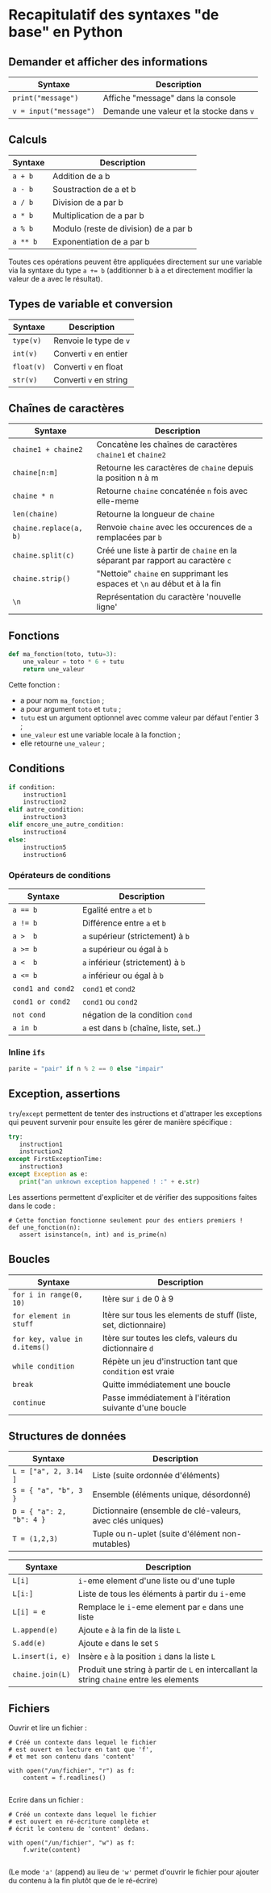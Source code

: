 # Recapitulatif des syntaxes "de base" en Python

## Demander et afficher des informations

| Syntaxe                | Description                              |
| ---------------------- | ---------------------------------------- |
| `print("message")`     | Affiche "message" dans la console        |
| `v = input("message")` | Demande une valeur et la stocke dans `v` |

## Calculs

| Syntaxe  | Description                           |
| -------- | ------------------------------------- |
| `a + b`  | Addition de a b                       |
| `a - b`  | Soustraction de a et b                |
| `a / b`  | Division de a par b                   |
| `a * b`  | Multiplication de a par b             |
| `a % b`  | Modulo (reste de division) de a par b |
| `a ** b` | Exponentiation de a par b             |

Toutes ces opérations peuvent être appliquées directement sur une variable via
la syntaxe du type `a += b` (additionner b à a et directement modifier la valeur
de a avec le résultat).

## Types de variable et conversion

| Syntaxe    | Description                           |
| ---------- | ------------------------------------- |
| `type(v)`  | Renvoie le type de `v`                |
| `int(v)`   | Converti `v` en entier                |
| `float(v)` | Converti `v` en float                 |
| `str(v)`   | Converti `v` en string                |

## Chaînes de caractères

| Syntaxe                | Description                                                                     |
| ---------------------- | ------------------------------------------------------------------------------- |
| `chaine1 + chaine2`    | Concatène les chaînes de caractères `chaine1` et `chaine2`                      |
| `chaine[n:m]`          | Retourne les caractères de `chaine` depuis la position n à m                    |
| `chaine * n`           | Retourne `chaine` concaténée `n` fois avec elle-meme                            |
| `len(chaine)`          | Retourne la longueur de `chaine`                                                |
| `chaine.replace(a, b)` | Renvoie `chaine` avec les occurences de `a` remplacées par `b`                  |
| `chaine.split(c)`      | Créé une liste à partir de `chaine` en la séparant par rapport au caractère `c` |
| `chaine.strip()`       | "Nettoie" `chaine` en supprimant les espaces et `\n` au début et à la fin       |
| `\n`                   | Représentation du caractère 'nouvelle ligne'                                    |

## Fonctions

```python
def ma_fonction(toto, tutu=3):
    une_valeur = toto * 6 + tutu
    return une_valeur
```

Cette fonction :
- a pour nom `ma_fonction` ;
- a pour argument `toto` et `tutu` ;
- `tutu` est un argument optionnel avec comme valeur par défaut l'entier 3 ;
- `une_valeur` est une variable locale à la fonction ;
- elle retourne `une_valeur` ;

## Conditions

```python
if condition:
    instruction1
    instruction2
elif autre_condition:
    instruction3
elif encore_une_autre_condition:
    instruction4
else:
    instruction5
    instruction6
```

### Opérateurs de conditions

| Syntaxe           | Description                             |
| ----------------- | --------------------------------------- |
| `a == b`          | Egalité entre `a` et `b`                |
| `a != b`          | Différence entre `a` et `b`             |
| `a >  b`          | `a` supérieur (strictement) à `b`       |
| `a >= b`          | `a` supérieur ou égal à `b`             |
| `a <  b`          | `a` inférieur (strictement) à `b`       |
| `a <= b`          | `a` inférieur ou égal à `b`             |
| `cond1 and cond2` | `cond1` et `cond2`                      |
| `cond1 or cond2`  | `cond1` ou `cond2`                      |
| `not cond`        | négation de la condition `cond`         |
| `a in b`          | `a` est dans `b` (chaîne, liste, set..) |

### Inline `ifs`

```python
parite = "pair" if n % 2 == 0 else "impair"
```

## Exception, assertions

`try`/`except` permettent de tenter des instructions et d'attraper les
exceptions qui peuvent survenir pour ensuite les gérer de manière spécifique :

```python
try:
   instruction1
   instruction2
except FirstExceptionTime:
   instruction3
except Exception as e:
   print("an unknown exception happened ! :" + e.str)
```

Les assertions permettent d'expliciter et de vérifier des suppositions faites
dans le code :

```
# Cette fonction fonctionne seulement pour des entiers premiers !
def une_fonction(n):
   assert isinstance(n, int) and is_prime(n)
```


## Boucles

| Syntaxe                       | Description                                                     |
| ----------------------------- | --------------------------------------------------------------- |
| `for i in range(0, 10)`       | Itère sur `i` de 0 à 9                                          |
| `for element in stuff`        | Itère sur tous les elements de stuff (liste, set, dictionnaire) |
| `for key, value in d.items()` | Itère sur toutes les clefs, valeurs du dictionnaire `d`         |
| `while condition`             | Répète un jeu d'instruction tant que `condition` est vraie      |
| `break`                       | Quitte immédiatement une boucle                                 |
| `continue`                    | Passe immédiatement à l'itération suivante d'une boucle         |

## Structures de données

| Syntaxe                  | Description                                                |
| ------------------------ | ---------------------------------------------------------- |
| `L = ["a", 2, 3.14 ]`    | Liste (suite ordonnée d'éléments)                          |
| `S = { "a", "b", 3 }`    | Ensemble (éléments unique, désordonné)                     |
| `D = { "a": 2, "b": 4 }` | Dictionnaire (ensemble de clé-valeurs, avec clés uniques)  |
| `T = (1,2,3)`            | Tuple ou n-uplet (suite d'élément non-mutables)                       |

| Syntaxe          | Description                                                                           |
| ---------------- | ------------------------------------------------------------------------------------- |
| `L[i]`           | `i`-eme element d'une liste ou d'une tuple                                            |
| `L[i:]`          | Liste de tous les éléments à partir du `i`-eme                                        |
| `L[i] = e`       | Remplace le `i`-eme element par `e` dans une liste                                    |
| `L.append(e)`    | Ajoute `e` à la fin de la liste `L`                                                   |
| `S.add(e)`       | Ajoute `e` dans le set `S`                                                            |
| `L.insert(i, e)` | Insère `e` à la position `i` dans la liste `L`                                        |
| `chaine.join(L)`    | Produit une string à partir de `L` en intercallant la string `chaine` entre les elements |

## Fichiers

Ouvrir et lire un fichier :

```
# Créé un contexte dans lequel le fichier
# est ouvert en lecture en tant que 'f', 
# et met son contenu dans 'content'

with open("/un/fichier", "r") as f:  
    content = f.readlines()          
                                     
```

Ecrire dans un fichier :

```
# Créé un contexte dans lequel le fichier
# est ouvert en ré-écriture complète et
# écrit le contenu de 'content' dedans.

with open("/un/fichier", "w") as f:  
    f.write(content)                 
                                     
```

(Le mode `'a'` (append) au lieu de `'w'` permet d'ouvrir le fichier pour ajouter
du contenu à la fin plutôt que de le ré-écrire)

